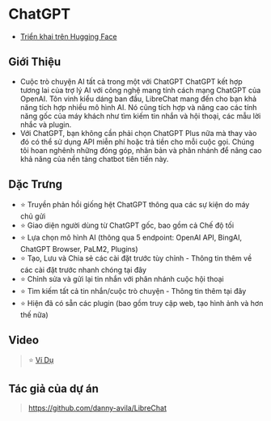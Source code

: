 # ChatGPT
- [Triển khai trên Hugging Face](https://huggingface.co/login?next=%2Fspaces%2Fngoctuanai%2Fchatgpt%3Fduplicate%3Dtrue)
## Giới Thiệu
- Cuộc trò chuyện AI tất cả trong một với ChatGPT
ChatGPT kết hợp tương lai của trợ lý AI với công nghệ mang tính cách mạng ChatGPT của OpenAI. Tôn vinh kiểu dáng ban đầu, LibreChat mang đến cho bạn khả năng tích hợp nhiều mô hình AI. Nó cũng tích hợp và nâng cao các tính năng gốc của máy khách như tìm kiếm tin nhắn và hội thoại, các mẫu lời nhắc và plugin.
- Với ChatGPT, bạn không cần phải chọn ChatGPT Plus nữa mà thay vào đó có thể sử dụng API miễn phí hoặc trả tiền cho mỗi cuộc gọi. Chúng tôi hoan nghênh những đóng góp, nhân bản và phân nhánh để nâng cao khả năng của nền tảng chatbot tiên tiến này.
## Dặc Trưng
- ⭐ Truyền phản hồi giống hệt ChatGPT thông qua các sự kiện do máy chủ gửi
- ⭐ Giao diện người dùng từ ChatGPT gốc, bao gồm cả Chế độ tối
- ⭐ Lựa chọn mô hình AI (thông qua 5 endpoint: OpenAI API, BingAI, ChatGPT Browser, PaLM2, Plugins)
- ⭐ Tạo, Lưu và Chia sẻ các cài đặt trước tùy chỉnh - Thông tin thêm về các cài đặt trước nhanh chóng tại đây
- ⭐ Chỉnh sửa và gửi lại tin nhắn với phân nhánh cuộc hội thoại
- ⭐ Tìm kiếm tất cả tin nhắn/cuộc trò chuyện - Thông tin thêm tại đây
- ⭐ Hiện đã có sẵn các plugin (bao gồm truy cập web, tạo hình ảnh và hơn thế nữa)
## Video
>⭐ [Ví Dụ](https://onedrive.live.com/embed?resid=750758803F9E18F7%21190&authkey=!AGBprp5wZ1Aa8uA)
## Tác giả của dự án
> https://github.com/danny-avila/LibreChat
